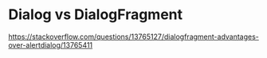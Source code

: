# Dialog vs DialogFragment

https://stackoverflow.com/questions/13765127/dialogfragment-advantages-over-alertdialog/13765411
